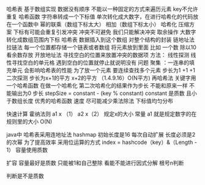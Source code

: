 哈希表 基于数组实现  数据没有顺序 不能以一种固定的方式来遍历元素  key不允许重复
哈希函数 字符串转成一个下标值  单次转化成大数字，在进行哈希化的代码放在一个函数中
幂的联乘（数组下标太大）  相加（数组下标太小）
哈希化   压缩方案  下标有可能会重复引发冲突 冲突不可避免 我们只能解决冲突
取余操作  大数字转化成数组范围内下标
哈希表 数据插入到这个数组 对整个结构的封装
链地址法 拉链法 每一个位置都存储一个链表或者数组 将元素放到里面  比如 一个数 除以10 看余数存放
开放地址法 寻找空白的位置来放置冲突的数据项
方法：
线性探测  线性寻找空白的单元格 遇到空白的位置就停止就说明没有 问题 聚集 ：一连串的填充单元 会影响哈希表的性能  为了放一个元素 要连续查找多个元素  步长为1  +1 +1 
二次探测  步长为x+1的平方 x+2的平方 （1.4.9.16）O(N平方)
再哈希法  关键字用一个哈希函数 在做一个哈希化 第二次哈希化的结果作为步长  不能和原来一样 不能输出为0
步长  stepSize = constant - (key % constant)  constant 是质数 且小于数组长度
优秀的哈希函数 速度 尽可能减少乘法除法 下标值均匀分布

快速计算 霍纳法则 a1 x （1）  a2 x（2） 规定x的大小 常量 a1 就是规定数字的在规则里的大小  O(N)

java中 哈希表采用连地址法
hashmap 初始长度是16 每次自动扩展 长度必须是2的次幂  为了提高效率 采用位运算的方式
index = hashcode（key）&（Length - 1）
容量使用质数

扩容  容量最好是质数 只能被1和自己整除 看能不能进行因式分解  根号n判断

判断是不是质数